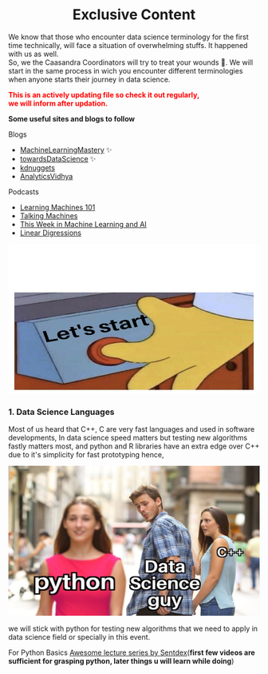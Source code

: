 <h1 align="center">Exclusive Content</h1>



We know that those who encounter data science terminology for the first time technically, will face a situation of overwhelming stuffs. It happened with us as well.</br>
So, we the Caasandra Coordinators will try to treat your wounds :slightly_smiling_face:. We will start in the same process in wich you encounter different terminologies when anyone starts their journey in data science. 

<span style="color:red">**This is an actively updating file so check it out regularly,</br>
we will inform after updation.**</span>

**Some useful sites and blogs to follow**

Blogs

- [MachineLearningMastery](https://machinelearningmastery.com/)  ✨
- [towardsDataScience](https://towardsdatascience.com/) ✨
- [kdnuggets](https://www.kdnuggets.com/)
- [AnalyticsVidhya](https://www.analyticsvidhya.com/blog/)

Podcasts

- [Learning Machines 101](http://www.learningmachines101.com/)
- [Talking Machines](http://www.thetalkingmachines.com/)
- [This Week in Machine Learning and AI](https://twimlai.com/)
- [Linear Digressions](http://lineardigressions.com/)

<p align = "center">
<img width = 600 height =300 src = "assets/start.jpeg"/>
</p>

### 1. Data Science Languages

Most of us heard that C++, C are very fast languages and used in software developments, In data science speed matters but testing new algorithms fastly matters most, and python and R libraries have an extra edge over C++ due to it's simplicity for fast prototyping hence, 

<p align = "center">
<img width = 600 height =300 src = "assets/c.jpeg"/>
</p>

we will stick with python for testing new algorithms that we need to apply in data science field or specially in this event.

For Python Basics [Awesome lecture series by Sentdex](https://www.youtube.com/playlist?list=PLQVvvaa0QuDe8XSftW-RAxdo6OmaeL85M)(**first few videos are sufficient for grasping python, later things u will learn while doing**)

